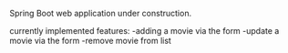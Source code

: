 Spring Boot web application under construction.

currently implemented features:
-adding a movie via the form
-update a movie via the form
-remove movie from list
